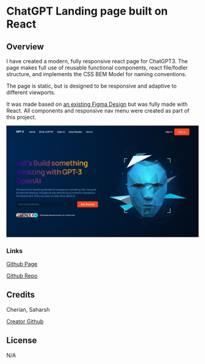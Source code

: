 #  ChatGPT Landing page built on React

## Overview

I have created a modern, fully responsive react page for ChatGPT3. The page makes full use of reusable functional components, react file/fodler structure, and implements the CSS BEM Model for naming conventions.

The page is static, but is designed to be responsive and adaptive to different viewports.

It was made based on [an existing Figma Design](https://www.figma.com/file/lz9lLpFHMxHm2odnwM3R0z/gpt3?node-id=0%3A15&t=HzYCzHwaByNo1YRy-0) but was fully made with React. All components and responsive nav menu were created as part of this project.

![Screenshot of full working page](./src/assets/images/gpt3-screenshot.jpg "GPT3 Page Screenshot")

### Links

 [Github Page](https://sashdc.github.io/gpt_ux_project/)

 [Github Repo](https://github.com/sashdc/gpt_ux_project)

 ## Credits

Cherian, Saharsh


[Creator Github](https://github.com/sashdc)

## License

N/A
    